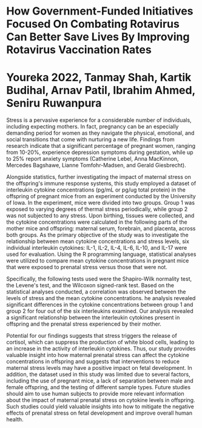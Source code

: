 # How Government-Funded Initiatives Focused On Combating Rotavirus Can Better Save Lives By Improving Rotavirus Vaccination Rates
# Youreka 2022, Tanmay Shah, Kartik Budihal, Arnav Patil, Ibrahim Ahmed, Seniru Ruwanpura

Stress is a pervasive experience for a considerable number of individuals, including expecting mothers. In fact, pregnancy can be an especially demanding period for women as they navigate the physical, emotional, and social transitions that come with nurturing a new life. Findings from research indicate that a significant percentage of pregnant women, ranging from 10-20%, experience depression symptoms during gestation, while up to 25% report anxiety symptoms (Catherine Lebel, Anna MacKinnon, Mercedes Bagshawe, Lianne Tomfohr-Madsen, and Gerald Giesbrecht). 

Alongside statistics, further investigating the impact of maternal stress on the offspring's immune response systems, this study employed a dataset of interleukin cytokine concentrations (pg/mL or pg/ug total protein)  in the offspring of pregnant mice from an experiment conducted by the University of Iowa. In the experiment, mice were divided into two groups. Group 1 was exposed to varying degrees of thermal stress periodically, while group 2 was not subjected to any stress. Upon birthing, tissues were collected, and the cytokine concentrations were calculated in the following parts of the mother mice and offspring: maternal serum, forebrain, and placenta, across both groups. As the primary objective of the study was to investigate the relationship between mean cytokine concentrations and stress levels, six individual interleukin cytokines: IL-1, IL-2, IL-4, IL-6, IL-10, and IL-17 were used for evaluation. Using the R programming language, statistical analyses were utilized to compare mean cytokine concentrations in pregnant mice that were exposed to prenatal stress versus those that were not. 

Specifically, the following tests used were the Shapiro-Wilk normality test, the Levene's test, and the Wilcoxon signed-rank test. Based on the statistical analyses conducted, a correlation was observed between the levels of stress and the mean cytokine concentrations. he analysis revealed significant differences in the cytokine concentrations between group 1 and group 2 for four out of the six interleukins examined. Our analysis revealed a significant relationship between the interleukin cytokines present in offspring and the prenatal stress experienced by their mother. 

Potential for our findings suggests that stress triggers the release of cortisol, which can suppress the production of white blood cells, leading to an increase in the activity of interleukin cytokines. Thus, our study provides valuable insight into how maternal prenatal stress can affect the cytokine concentrations in offspring and suggests that interventions to reduce maternal stress levels may have a positive impact on fetal development. In addition, the dataset used in this study was limited due to several factors, including the use of pregnant mice, a lack of separation between male and female offspring, and the testing of different sample types.  Future studies should aim to use human subjects to provide more relevant information about the impact of maternal prenatal stress on cytokine levels in offspring. Such studies could yield valuable insights into how to mitigate the negative effects of prenatal stress on fetal development and improve overall human health.
